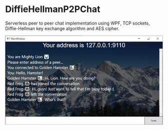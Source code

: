 # DiffieHellmanP2PChat

Serverless peer to peer chat implementation using WPF, TCP sockets, Diffie-Hellman key exchange algorithm and AES cipher.

![Screenshot](demo.png)
